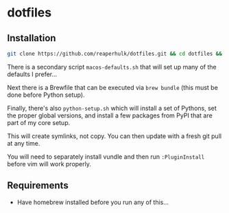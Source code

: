# dotfiles

## Installation

```bash
git clone https://github.com/reaperhulk/dotfiles.git && cd dotfiles && ./install-dotfiles.sh
```

There is a secondary script `macos-defaults.sh` that will set up many of the defaults I prefer...

Next there is a Brewfile that can be executed via `brew bundle` (this must be done before Python setup).

Finally, there's also `python-setup.sh` which will install a set of Pythons, set the proper global versions,
and install a few packages from PyPI that are part of my core setup.

This will create symlinks, not copy. You can then update with a fresh git pull at any time.

You will need to separately install vundle and then run `:PluginInstall` before vim will
work properly.

## Requirements
* Have homebrew installed before you run any of this...
